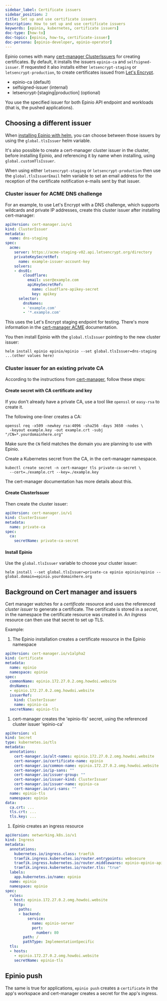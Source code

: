 ```yaml
---
sidebar_label: Certificate issuers
sidebar_position: 2
title: Set up and use certificate issuers
description: How to set up and use certificate issuers
keywords: [epinio, kubernetes, certificate issuers]
doc-type: [how-to]
doc-topic: [epinio, how-to, certificate-issuer]
doc-persona: [epinio-developer, epinio-operator]
---
```


<head>
  <link rel="canonical" href="https://docs.epinio.io/howtos/other/certificate_issuers"/>
</head>

Epinio comes with many
[cert-manager ClusterIssuers](https://cert-manager.io/docs/configuration/)
for creating certificates.
By default, it installs the issuers `epinio-ca` and `selfsigned-issuer`.
If requested it also installs either `letsencrypt-staging` or `letsencrypt-production`,
to create certificates issued from [Let's Encrypt](https://letsencrypt.org/).

- epinio-ca (default)
- selfsigned-issuer (internal)
- letsencrypt-[staging|production] (optional)

You use the specified issuer for both Epinio API endpoint and workloads
(that is, the pushed applications).

## Choosing a different issuer

When [installing Epinio with helm](../../installation/install_epinio.md#install-epinio),
you can choose between those issuers by using the `global.tlsIssuer` helm variable.

It's also possible to create a cert-manager cluster issuer in the cluster,
before installing Epinio,
and referencing it by name when installing,
using `global.customTlsIssuer`.

When using either `letsencrypt-staging` or `letsencrypt-production`
then use the `global.tlsIssuerEmail` helm variable
to set an email address for the reception of the certificate notification e-mails sent by that issuer.

### Cluster issuer for ACME DNS challenge

For an example, to use Let's Encrypt with a DNS challenge,
which supports wildcards and private IP addresses,
create this cluster issuer after installing cert-manager:

```yaml
apiVersion: cert-manager.io/v1
kind: ClusterIssuer
metadata:
  name: dns-staging
spec:
  acme:
    server: https://acme-staging-v02.api.letsencrypt.org/directory
    privateKeySecretRef:
      name: example-issuer-account-key
    solvers:
    - dns01:
        cloudflare:
          email: user@example.com
          apiKeySecretRef:
            name: cloudflare-apikey-secret
            key: apikey
      selector:
        dnsNames:
        - 'example.com'
        - '*.example.com'
```

This uses the Let's Encrypt staging endpoint for testing.
There's more information in the
[cert-manager ACME](https://cert-manager.io/docs/configuration/acme/dns01/)
documentation.

You then install Epinio with the `global.tlsIssuer` pointing to the new cluster issuer:

```console
helm install epinio epinio/epinio --set global.tlsIssuer=dns-staging ...(other values here)
```

### Cluster issuer for an existing private CA

According to the instructions from
[cert-manager](https://cert-manager.io/docs/configuration/ca/),
follow these steps:

#### Create secret with CA certificate and key

If you don't already have a private CA,
use a tool like `openssl` or `easy-rsa` to create it.

The following one-liner creates a CA:

```console
openssl req -x509 -newkey rsa:4096 -sha256 -days 3650 -nodes \
  -keyout example.key -out example.crt -subj "/CN=*.yourdomainhere.org"
```

Make sure the `CN` field matches the domain you are planning to use with Epinio.

Create a Kubernetes secret from the CA, in the cert-manager namespace.

```console
kubectl create secret -n cert-manager tls private-ca-secret \
  --cert=./example.crt --key=./example.key
```

The cert-manager documentation has more details about this.

#### Create ClusterIssuer

Then create the cluster issuer:

```yaml
apiVersion: cert-manager.io/v1
kind: ClusterIssuer
metadata:
  name: private-ca
spec:
  ca:
    secretName: private-ca-secret
```

#### Install Epinio

Use the `global.tlsIssuer` variable to choose your cluster issuer:

```console
helm install --set global.tlsIssuer=private-ca epinio epinio/epinio --global.domain=epinio.yourdomainhere.org
```

## Background on Cert manager and issuers

Cert manager watches for a *certificate* resource and uses the referenced *cluster issuer* to generate a certificate.
The certificate is stored in a *secret*,
in the namespace the certificate resource was created in.
An *Ingress* resource can then use that secret to set up TLS.

Example:

1. The Epinio installation creates a certificate resource in the Epinio namespace

  ```yaml
  apiVersion: cert-manager.io/v1alpha2
  kind: Certificate
  metadata:
    name: epinio
    namespace: epinio
  spec:
    commonName: epinio.172.27.0.2.omg.howdoi.website
    dnsNames:
    - epinio.172.27.0.2.omg.howdoi.website
    issuerRef:
      kind: ClusterIssuer
      name: epinio-ca
    secretName: epinio-tls
  ```

1. cert-manager creates the 'epinio-tls' secret, using the referenced cluster issuer 'epinio-ca'

  ```yaml
  apiVersion: v1
  kind: Secret
  type: kubernetes.io/tls
  metadata:
    annotations:
      cert-manager.io/alt-names: epinio.172.27.0.2.omg.howdoi.website
      cert-manager.io/certificate-name: epinio
      cert-manager.io/common-name: epinio.172.27.0.2.omg.howdoi.website
      cert-manager.io/ip-sans: ""
      cert-manager.io/issuer-group: ""
      cert-manager.io/issuer-kind: ClusterIssuer
      cert-manager.io/issuer-name: epinio-ca
      cert-manager.io/uri-sans: ""
    name: epinio-tls
    namespace: epinio
  data:
    ca.crt: ...
    tls.crt: ...
    tls.key: ...
  ```

1. Epinio creates an ingress resource

  ```yaml
  apiVersion: networking.k8s.io/v1
  kind: Ingress
  metadata:
    annotations:
      kubernetes.io/ingress.class: traefik
      traefik.ingress.kubernetes.io/router.entrypoints: websecure
      traefik.ingress.kubernetes.io/router.middlewares: epinio-epinio-api-auth@kubernetescrd
      traefik.ingress.kubernetes.io/router.tls: "true"
    labels:
      app.kubernetes.io/name: epinio
    name: epinio
    namespace: epinio
  spec:
    rules:
    - host: epinio.172.27.0.2.omg.howdoi.website
      http:
        paths:
        - backend:
            service:
              name: epinio-server
              port:
                number: 80
          path: /
          pathType: ImplementationSpecific
    tls:
    - hosts:
      - epinio.172.27.0.2.omg.howdoi.website
      secretName: epinio-tls
  ```

## Epinio push

The same is true for applications,
`epinio push` creates a `certificate` in the app's workspace and
cert-manager creates a secret for the app's ingress.
